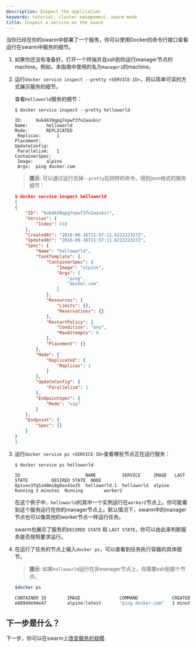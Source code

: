 ```yaml
---
description: Inspect the application
keywords: tutorial, cluster management, swarm mode
title: Inspect a service on the swarm
---
```


当你已经在你的swarm中部署了一个服务，你可以使用Docker的命令行接口查看运行在swarm中服务的细节。

1. 如果你还没有准备好，打开一个终端并且ssh到你运行manager节点的machine。例如，本指南中使用的名为`manager1`的machine。

2.  运行`docker service inspect --pretty <SERVICE-ID>`，将以简单可读的方式展示服务的细节。

    查看`helloworld`服务的细节：

    ```
    $ docker service inspect --pretty helloworld

    ID:		9uk4639qpg7npwf3fn2aasksr
    Name:		helloworld
    Mode:		REPLICATED
     Replicas:		1
    Placement:
    UpdateConfig:
     Parallelism:	1
    ContainerSpec:
     Image:		alpine
     Args:	ping docker.com
    ```

    >**提示**: 可以通过运行去掉`--pretty`后同样的命令，得到json格式的服务细节：
    
    ```json
    $ docker service inspect helloworld
    [
    {
        "ID": "9uk4639qpg7npwf3fn2aasksr",
        "Version": {
            "Index": 418
        },
        "CreatedAt": "2016-06-16T21:57:11.622222327Z",
        "UpdatedAt": "2016-06-16T21:57:11.622222327Z",
        "Spec": {
            "Name": "helloworld",
            "TaskTemplate": {
                "ContainerSpec": {
                    "Image": "alpine",
                    "Args": [
                        "ping",
                        "docker.com"
                    ]
                },
                "Resources": {
                    "Limits": {},
                    "Reservations": {}
                },
                "RestartPolicy": {
                    "Condition": "any",
                    "MaxAttempts": 0
                },
                "Placement": {}
            },
            "Mode": {
                "Replicated": {
                    "Replicas": 1
                }
            },
            "UpdateConfig": {
                "Parallelism": 1
            },
            "EndpointSpec": {
                "Mode": "vip"
            }
        },
        "Endpoint": {
            "Spec": {}
        }
    }
    ]
    ```

4.  运行`docker service ps <SERVICE-ID>`查看哪些节点正在运行服务：

    ```
    $ docker service ps helloworld

    ID                         NAME          SERVICE     IMAGE   LAST STATE         DESIRED STATE  NODE
    8p1vev3fq5zm0mi8g0as41w35  helloworld.1  helloworld  alpine  Running 3 minutes  Running        worker2
    ```

    在这个例子中，`helloworld`的其中一个实例运行在`worker2`节点上。你可能看到这个服务运行在你的manager节点上。默认情况下，swarm中的manager节点也可以像其他的worker节点一样运行任务。

    swarm也展示了服务的`DESIRED STATE` 和 `LAST STATE`，你可以由此来判断服务是否按照要求运行。
    
4.  在运行了任务的节点上输入`docker ps`，可以查看到任务执行容器的具体细节。

    >**提示**: 如果`helloworld`运行在非manager节点上，你需要ssh到那个节点。

    ```bash
    $docker ps

    CONTAINER ID        IMAGE               COMMAND             CREATED             STATUS              PORTS               NAMES
    e609dde94e47        alpine:latest       "ping docker.com"   3 minutes ago       Up 3 minutes                            helloworld.1.8p1vev3fq5zm0mi8g0as41w35
    ```

## 下一步是什么？

下一步，你可以在swarm上[改变服务的规模](scale-service.md).